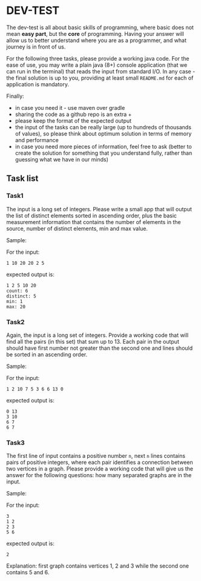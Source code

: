 # DEV-TEST

The dev-test is all about basic skills of programming, where basic does not mean __easy part__, but the __core__ of programming. Having your answer will allow us to better understand where you are as a programmer, and what journey is in front of us.

For the following three tasks, please provide a working java code. For the ease of use, you may write a plain java (8+) console application (that we can run in the terminal) that reads the input from standard I/O. In any case - the final solution is up to you, providing at least small ``README.md`` for each of application is mandatory.

Finally:
* in case you need it - use maven over gradle
* sharing the code as a github repo is an extra +
* please keep the format of the expected output
* the input of the tasks can be really large (up to hundreds of thousands of values), so please think about optimum solution in terms of memory and performance
* in case you need more pieces of information, feel free to ask (better to create the solution for something that you understand fully, rather than guessing what we have in our minds)

## Task list

### Task1
The input is a long set of integers. Please write a small app that will output the list of distinct elements sorted in ascending order, plus the basic measurement information that contains the number of elements in the source, number of distinct elements, min and max value.

Sample:

For the input:

```
1 10 20 20 2 5
```

expected output is: 

```
1 2 5 10 20
count: 6
distinct: 5
min: 1
max: 20
```


### Task2
Again, the input is a long set of integers. Provide a working code that will find all the pairs (in this set) that sum up to 13. Each pair in the output should have first number not greater than the second one and lines should be sorted in an ascending order.

Sample:

For the input:

```
1 2 10 7 5 3 6 6 13 0

```

expected output is:

```
0 13
3 10
6 7
6 7
```

### Task3
The first line of input contains a positive number `n`, next `n` lines contains pairs of positive integers, where each pair identifies a connection between two vertices in a graph. Please provide a working code that will give us the answer for the following questions: how many separated graphs are in the input.

Sample: 

For the input:

```
3
1 2
2 3
5 6
```

expected output is:

```
2
```

Explanation: first graph contains vertices 1, 2 and 3 while the second one contains 5 and 6.

